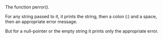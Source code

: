 The function perror().

For any string passed to it, it prints the string, then a colon (:) and a space, then an appropriate error message.

But for a null-pointer or the empty string it prints only the appropriate error.
